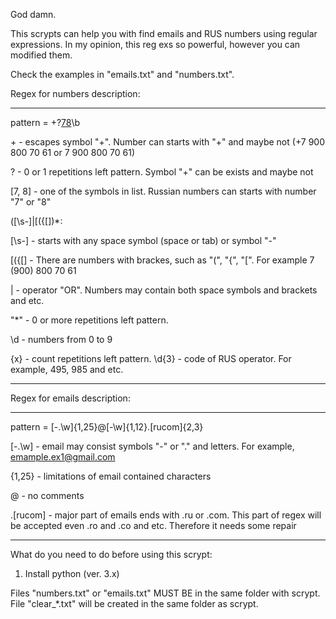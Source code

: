 God damn.

This scrypts can help you with find emails and RUS numbers using regular expressions.
In my opinion, this reg exs so powerful, however you can modified them.

Check the examples in "emails.txt" and "numbers.txt".

Regex for numbers description:

-------

pattern = \+?[78](([\s-]|[({[])*\d{3}([\s-]|[)\]}])*\d{3}[\s-]*\d{2}[\s-]*\d{2})\b

\+ - escapes symbol "+". Number can starts with "+" and maybe not (+7 900 800 70 61 or 7 900 800 70 61)

? - 0 or 1 repetitions left pattern. Symbol "+" can be exists and maybe not

[7, 8] - one of the symbols in list. Russian numbers can starts with number "7" or "8"

([\s-]|[({[])*:

[\s-] - starts with any space symbol (space or tab) or symbol "-"

[({[] - There are numbers with brackes, such as "(", "{", "[". For example 7 (900) 800 70 61

| - operator "OR". Numbers may contain both space symbols and brackets and etc.

"*" - 0 or more repetitions left pattern.

\d - numbers from 0 to 9

{x} - count repetitions left pattern. \d{3} - code of RUS operator. For example, 495, 985 and etc.

-------


Regex for emails description:

-------

pattern = [-.\w]{1,25}@[-\w]{1,12}.[rucom]{2,3}

[-.\w] - email may consist symbols "-" or "." and letters. For example, emample.ex1@gmail.com

{1,25} - limitations of email contained characters

@ - no comments

.[rucom] - major part of emails ends with .ru or .com. This part of regex will be accepted even .ro and .co and etc. Therefore it needs some repair


-------

What do you need to do before using this scrypt:

1) Install python (ver. 3.x)


Files "numbers.txt" or "emails.txt" MUST BE in the same folder with scrypt.
File "clear_*.txt" will be created in the same folder as scrypt.
